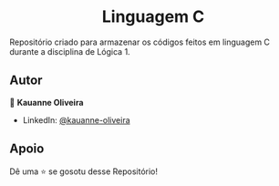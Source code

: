 <h1 align="center">Linguagem C</h1>

Repositório criado para armazenar os  códigos feitos em linguagem C durante a disciplina de Lógica 1.

##  Autor

👤 **Kauanne Oliveira**

- LinkedIn: [ @kauanne-oliveira ](https://linkedin.com/in/kauanne-oliveira-13a788259)

##  Apoio

Dê uma ⭐️ se gosotu desse Repositório!
